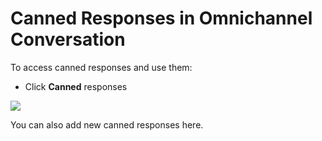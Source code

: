 # Canned Responses in Omnichannel Conversation

To access canned responses and use them:

* Click **Canned** responses

![](../../../../.gitbook/assets/image%20%28315%29.png)

You can also add new canned responses here. 



